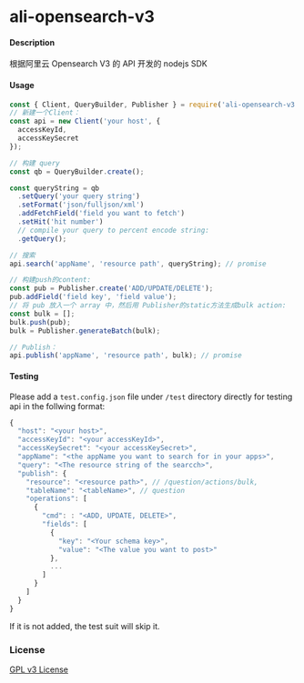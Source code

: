 # ali-opensearch-v3

#### Description

根据阿里云 Opensearch V3 的 API 开发的 nodejs SDK

#### Usage

```javascript
const { Client, QueryBuilder, Publisher } = require('ali-opensearch-v3');
// 新建一个Client：
const api = new Client('your host', {
  accessKeyId,
  accessKeySecret
});

// 构建 query
const qb = QueryBuilder.create();

const queryString = qb
  .setQuery('your query string')
  .setFormat('json/fulljson/xml')
  .addFetchField('field you want to fetch')
  .setHit('hit number')
  // compile your query to percent encode string:
  .getQuery();

// 搜索
api.search('appName', 'resource path', queryString); // promise

// 构建push的content:
const pub = Publisher.create('ADD/UPDATE/DELETE');
pub.addField('field key', 'field value');
// 将 pub 放入一个 array 中，然后用 Publisher的static方法生成bulk action:
const bulk = [];
bulk.push(pub);
bulk = Publisher.generateBatch(bulk);

// Publish：
api.publish('appName', 'resource path', bulk); // promise
```

#### Testing

Please add a `test.config.json` file under `/test` directory directly for testing api in the follwing format:

```javascript
{
  "host": "<your host>",
  "accessKeyId": "<your accessKeyId>",
  "accessKeySecret": "<your accessKeySecret>",
  "appName": "<the appName you want to search for in your apps>",
  "query": "<The resource string of the searcch>",
  "publish": {
    "resource": "<resource path>", // /question/actions/bulk,
    "tableName": "<tableName>", // question
    "operations": [
      {
        "cmd": : "<ADD, UPDATE, DELETE>",
        "fields": [
          {
            "key": "<Your schema key>",
            "value": "<The value you want to post>"
          },
          ...
        ]
      }
    ]
  }
}
```

If it is not added, the test suit will skip it.

### License

[GPL v3 License](https://raw.githubusercontent.com/leftstick/string-transformer/master/LICENSE)
